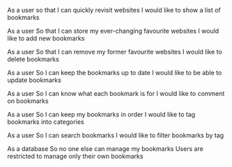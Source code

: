 
As a user
so that I can quickly revisit websites
I would like to show a list of bookmarks

As a user
So that I can store my ever-changing favourite websites
I would like to add new bookmarks

As a user
So that I can remove my former favourite websites
I would like to delete bookmarks

As a user
So I can keep the bookmarks up to date
I would like to be able to update bookmarks

As a user
So I can know what each bookmark is for
I would like to comment on bookmarks

As a user
So I can keep my bookmarks in order
I would like to tag bookmarks into categories

As a user
So I can search bookmarks
I would like to filter bookmarks by tag

As a database 
So no one else can manage my bookmarks
Users are restricted to manage only their own bookmarks
